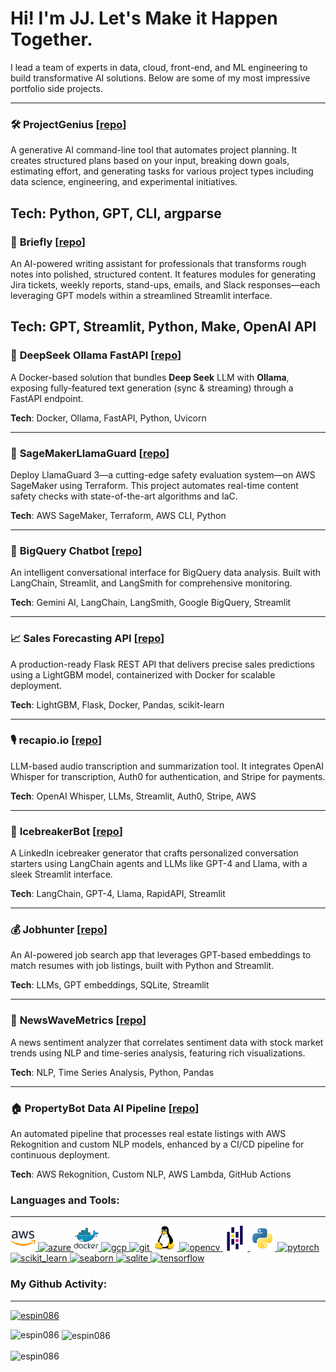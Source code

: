 # Hi! I'm JJ. Let's Make it Happen Together.

I lead a team of experts in data, cloud, front-end, and ML engineering to build transformative AI solutions. Below are some of my most impressive portfolio side projects. 

---
### 🛠️ **ProjectGenius** [[repo](https://github.com/espin086/ProjectGenius)]  
A generative AI command-line tool that automates project planning. It creates structured plans based on your input, breaking down goals, estimating effort, and generating tasks for various project types including data science, engineering, and experimental initiatives.

**Tech**: Python, GPT, CLI, argparse
---

### 📝 **Briefly** [[repo](https://github.com/espin086/Briefly)]  
An AI-powered writing assistant for professionals that transforms rough notes into polished, structured content. It features modules for generating Jira tickets, weekly reports, stand-ups, emails, and Slack responses—each leveraging GPT models within a streamlined Streamlit interface.

**Tech**: GPT, Streamlit, Python, Make, OpenAI API
---

### 🧠 **DeepSeek Ollama FastAPI** [[repo](https://github.com/espin086/deepseek-ollama-fastapi)]
A Docker-based solution that bundles **Deep Seek** LLM with **Ollama**, exposing fully-featured text generation (sync & streaming) through a FastAPI endpoint.

**Tech**: Docker, Ollama, FastAPI, Python, Uvicorn

---

### 🚀 **SageMakerLlamaGuard** [[repo](https://github.com/espin086/SageMakerLlamaGuard)]
Deploy LlamaGuard 3—a cutting-edge safety evaluation system—on AWS SageMaker using Terraform. This project automates real-time content safety checks with state-of-the-art algorithms and IaC.

**Tech**: AWS SageMaker, Terraform, AWS CLI, Python

---

### 🤖 **BigQuery Chatbot** [[repo](https://github.com/espin086/BigQueryChat)]
An intelligent conversational interface for BigQuery data analysis. Built with LangChain, Streamlit, and LangSmith for comprehensive monitoring.

**Tech**: Gemini AI, LangChain, LangSmith, Google BigQuery, Streamlit

---

### 📈 **Sales Forecasting API** [[repo](https://github.com/espin086/sales-forecasting-flask-api)]
A production-ready Flask REST API that delivers precise sales predictions using a LightGBM model, containerized with Docker for scalable deployment.

**Tech**: LightGBM, Flask, Docker, Pandas, scikit-learn

---

### 🎙️ **recapio.io** [[repo](https://github.com/AI-Solutions-Lab-LLC/recapio.io)]
LLM-based audio transcription and summarization tool. It integrates OpenAI Whisper for transcription, Auth0 for authentication, and Stripe for payments.

**Tech**: OpenAI Whisper, LLMs, Streamlit, Auth0, Stripe, AWS

---

### 💼 **IcebreakerBot** [[repo](https://github.com/espin086/IcebreakerBot)]
A LinkedIn icebreaker generator that crafts personalized conversation starters using LangChain agents and LLMs like GPT-4 and Llama, with a sleek Streamlit interface.

**Tech**: LangChain, GPT-4, Llama, RapidAPI, Streamlit

---

### 💰 **Jobhunter** [[repo](https://github.com/espin086/GPT-Jobhunter)]
An AI-powered job search app that leverages GPT-based embeddings to match resumes with job listings, built with Python and Streamlit.

**Tech**: LLMs, GPT embeddings, SQLite, Streamlit

---

### 📰 **NewsWaveMetrics** [[repo](https://github.com/espin086/NewsWaveMetrics)]
A news sentiment analyzer that correlates sentiment data with stock market trends using NLP and time-series analysis, featuring rich visualizations.

**Tech**: NLP, Time Series Analysis, Python, Pandas

---

### 🏠 **PropertyBot Data AI Pipeline** [[repo](https://github.com/propertybot/data-pipeline)]
An automated pipeline that processes real estate listings with AWS Rekognition and custom NLP models, enhanced by a CI/CD pipeline for continuous deployment.

**Tech**: AWS Rekognition, Custom NLP, AWS Lambda, GitHub Actions



<h3 align="left">Languages and Tools:</h3>

---

<p align="left"> <a href="https://aws.amazon.com" target="_blank" rel="noreferrer"> <img src="https://raw.githubusercontent.com/devicons/devicon/master/icons/amazonwebservices/amazonwebservices-original-wordmark.svg" alt="aws" width="40" height="40"/> </a> <a href="https://azure.microsoft.com/en-in/" target="_blank" rel="noreferrer"> <img src="https://www.vectorlogo.zone/logos/microsoft_azure/microsoft_azure-icon.svg" alt="azure" width="40" height="40"/> </a> <a href="https://www.docker.com/" target="_blank" rel="noreferrer"> <img src="https://raw.githubusercontent.com/devicons/devicon/master/icons/docker/docker-original-wordmark.svg" alt="docker" width="40" height="40"/> </a> <a href="https://cloud.google.com" target="_blank" rel="noreferrer"> <img src="https://www.vectorlogo.zone/logos/google_cloud/google_cloud-icon.svg" alt="gcp" width="40" height="40"/> </a> <a href="https://git-scm.com/" target="_blank" rel="noreferrer"> <img src="https://www.vectorlogo.zone/logos/git-scm/git-scm-icon.svg" alt="git" width="40" height="40"/> </a> <a href="https://www.linux.org/" target="_blank" rel="noreferrer"> <img src="https://raw.githubusercontent.com/devicons/devicon/master/icons/linux/linux-original.svg" alt="linux" width="40" height="40"/> </a> <a href="https://opencv.org/" target="_blank" rel="noreferrer"> <img src="https://www.vectorlogo.zone/logos/opencv/opencv-icon.svg" alt="opencv" width="40" height="40"/> </a> <a href="https://pandas.pydata.org/" target="_blank" rel="noreferrer"> <img src="https://raw.githubusercontent.com/devicons/devicon/2ae2a900d2f041da66e950e4d48052658d850630/icons/pandas/pandas-original.svg" alt="pandas" width="40" height="40"/> </a> <a href="https://www.python.org" target="_blank" rel="noreferrer"> <img src="https://raw.githubusercontent.com/devicons/devicon/master/icons/python/python-original.svg" alt="python" width="40" height="40"/> </a> <a href="https://pytorch.org/" target="_blank" rel="noreferrer"> <img src="https://www.vectorlogo.zone/logos/pytorch/pytorch-icon.svg" alt="pytorch" width="40" height="40"/> </a> <a href="https://scikit-learn.org/" target="_blank" rel="noreferrer"> <img src="https://upload.wikimedia.org/wikipedia/commons/0/05/Scikit_learn_logo_small.svg" alt="scikit_learn" width="40" height="40"/> </a> <a href="https://seaborn.pydata.org/" target="_blank" rel="noreferrer"> <img src="https://seaborn.pydata.org/_images/logo-mark-lightbg.svg" alt="seaborn" width="40" height="40"/> </a> <a href="https://www.sqlite.org/" target="_blank" rel="noreferrer"> <img src="https://www.vectorlogo.zone/logos/sqlite/sqlite-icon.svg" alt="sqlite" width="40" height="40"/> </a> <a href="https://www.tensorflow.org" target="_blank" rel="noreferrer"> <img src="https://www.vectorlogo.zone/logos/tensorflow/tensorflow-icon.svg" alt="tensorflow" width="40" height="40"/> </a> </p>



<h3 align="left">My Github Activity:</h3>

---

<p align="left"> <a href="https://github.com/ryo-ma/github-profile-trophy"><img src="https://github-profile-trophy.vercel.app/?username=espin086" alt="espin086" /></a> </p>

<p align="left">
</p>



<p><img align="left" src="https://github-readme-stats.vercel.app/api/top-langs?username=espin086&show_icons=true&locale=en&layout=compact" alt="espin086" /></p>

<p>&nbsp;<img align="center" src="https://github-readme-stats.vercel.app/api?username=espin086&show_icons=true&locale=en" alt="espin086" /></p>

<p><img align="center" src="https://github-readme-streak-stats.herokuapp.com/?user=espin086&" alt="espin086" /></p>
